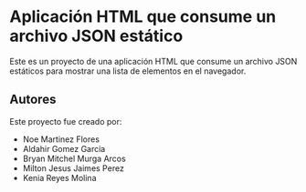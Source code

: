 # Aplicación HTML que consume un archivo JSON estático
Este es un proyecto de una aplicación HTML que consume un archivo
JSON estáticos para mostrar una lista de elementos en el navegador.

## Autores

Este proyecto fue creado por:
- Noe Martinez Flores
- Aldahir Gomez Garcia
- Bryan Mitchel Murga Arcos
- Milton Jesus Jaimes Perez
- Kenia Reyes Molina